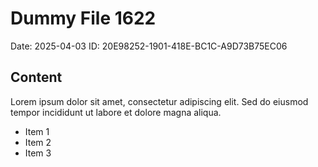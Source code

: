 # Dummy File 1622

Date: 2025-04-03
ID: 20E98252-1901-418E-BC1C-A9D73B75EC06

## Content

Lorem ipsum dolor sit amet, consectetur adipiscing elit.
Sed do eiusmod tempor incididunt ut labore et dolore magna aliqua.

* Item 1
* Item 2
* Item 3
